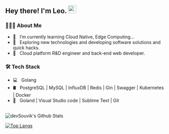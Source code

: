 <h2> Hey there! I'm Leo. <img src="https://github.com/souvikguria98/souvikguria98/blob/master/Hi.gif" width="25"></h2>

<h3> 👨🏻‍💻 About Me </h3>

- 🔭 &nbsp; I’m currently learning Cloud Native, Edge Computing...
- 🤔 &nbsp; Exploring new technologies and developing software solutions and quick hacks.
- 💼 &nbsp; Cloud platform R&D engineer and back-end web developer.

<h3>🛠 Tech Stack</h3>

- 💻 &nbsp; Golang
- 🛢 &nbsp; PostgreSQL | MySQL | InfluxDB | Redis | Gin | Swagger | Kubernetes | Docker
- 🔧 &nbsp; Goland | Visual Studio code | Sublime Text | Git

<br>

<img align="center" src="https://github-readme-stats.vercel.app/api?username=myleo1&include_all_commits=true&count_private=true&show_icons=true&line_height=20&title_color=7A7ADB&icon_color=2234AE&text_color=D3D3D3&bg_color=0,000000,130F40" alt="devSouvik's Github Stats">

</br>

[![Top Langs](https://github-readme-stats.vercel.app/api/top-langs/?username=myleo1&layout=compact&text_color=daf7dc&bg_color=151515)](https://github.com/devSouvik/github-readme-stats)
